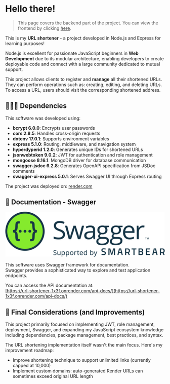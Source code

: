 # Hello there!

> This page covers the backend part of the project. You can view the frontend by clicking [here](https://github.com/vitorbcc2021/url-shortener-frontend).

This is my **URL shortener** - a project developed in Node.js and Express for learning purposes!

Node.js is excellent for passionate JavaScript beginners in **Web Development** due to its modular architecture, enabling developers to create deployable code and connect with a large community dedicated to mutual support.

This project allows clients to register and **manage** all their shortened URLs. They can perform operations such as: creating, editing, and deleting URLs. To access a URL, users should visit the corresponding shortened address.

## 🧑🏻‍💻 Dependencies
This software was developed using:  

- **bcrypt 6.0.0**: Encrypts user passwords  
- **cors 2.8.5**: Handles cross-origin requests  
- **dotenv 17.0.1**: Supports environment variables  
- **express 5.1.0**: Routing, middleware, and navigation system  
- **hyperdyperid 1.2.0**: Generates unique IDs for shortened URLs  
- **jsonwebtoken 9.0.2**: JWT for authentication and role management  
- **mongoose 8.16.1**: MongoDB driver for database communication  
- **swagger-jsdoc 6.2.8**: Generates OpenAPI specification from JSDoc comments  
- **swagger-ui-express 5.0.1**: Serves Swagger UI through Express routing  

The project was deployed on: [render.com](https://render.com)  

## 📄 Documentation - Swagger
<img src='./docs/assets/swagger-seeklogo.png' width='550px'>  

This software uses Swagger framework for documentation.  
Swagger provides a sophisticated way to explore and test application endpoints.  

You can access the API documentation at:  
[https://url-shortener-1x3f.onrender.com/api-docs/](https://url-shortener-1x3f.onrender.com/api-docs/)  

## 📝 Final Considerations (and Improvements)
This project primarily focused on implementing JWT, role management, deployment, Swagger, and expanding my JavaScript ecosystem knowledge including dependencies, package management, best practices, and syntax.  

The URL shortening implementation itself wasn't the main focus. Here's my improvement roadmap:  
- Improve shortening technique to support unlimited links (currently capped at 10,000)  
- Implement custom domains: auto-generated Render URLs can sometimes exceed original URL length  